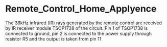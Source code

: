 # Remote_Control_Home_Applyence
The 38kHz infrared (IR) rays generated by the remote control are received by IR receiver module TSOP1738 of the circuit. Pin 1 of TSOP1738 is connected to ground, pin 2 is connected to the power supply through resistor R5 and the output is taken from pin 11
